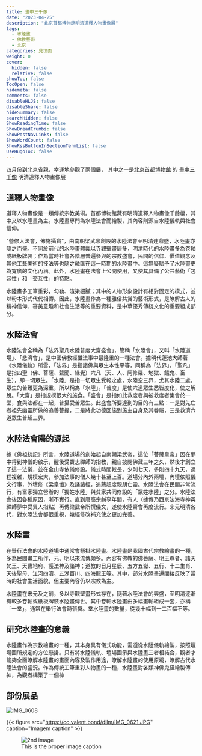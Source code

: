 ```yaml
---
title: 畫中三千像
date: "2023-04-25"
description: "北京首都博物館明清道釋人物畫像展"
tags:
  - 水陸畫
  - 佛教藝術
  - 北京
categories: 見世面
weight: 0
cover:
  hidden: false
  relative: false
showToc: false
TocOpen: false
hidemeta: false
comments: false
disableHLJS: false
disableShare: false
hideSummary: false
searchHidden: false
ShowReadingTime: false
ShowBreadCrumbs: false
ShowPostNavLinks: false
ShowWordCount: false
ShowRssButtonInSectionTermList: false
UseHugoToc: false
---
```


四月份到北京省親，幸運地參觀了兩個展， 其中之一是[北京首都博物館]() 的 [畫中三千像]() 明清道釋人物畫像展

## 道釋人物畫像

道釋人物畫像是一類傳統宗教美術。首都博物館藏有明清道釋人物畫像千餘幅，其中又以水陸畫為主。水陸畫專門為水陸法會而繪製，其內容則源自水陸儀軌與社會信仰。

"營修大法會，佈施攝貪"，由南朝梁武帝創設的水陸法會至明清達鼎盛，水陸畫亦隨之而盛。不同於前代的水陸畫體裁以寺觀壁畫居多，明清時代的水陸畫多為卷軸或紙板牌裝；作為當時社會各階層普遍參與的宗教盛會，民間的信仰、價值觀念及其他工藝美術的技法等也隨之融匯在這一時期的水陸畫中。這無疑賦予了水陸畫更為寬廣的文化內涵。此外，水陸畫在法會上公開使用，又使其具備了公共藝術「包容性」和「交互性」的特點。

水陸畫多工筆重彩，勾勒、渲染細膩；其中的人物形象設計有相對固定的模式，並以粉本形式代代相傳。因此，水陸畫作為一種雅俗共賞的藝術形式，是瞭解古人的精神信仰、審美意趣和社會生活等的重要資料，是中華優秀傳統文化的重要組成部分。

## 水陸法會

水陸法會全稱為「法界聖凡水陸普度大齋盛會」，簡稱「水陸會」，又叫「水陸道場」、「悲濟會」，是中國佛教經懺法事中最隆重的一種法會。據明代蓮池大師著《水陸儀軌》所雲，「法界」是指諸佛與眾生本性平等，同稱為「法界」。「聖凡」是指四聖（佛、菩薩、聲聞、緣覺）六凡（天、人、阿修羅、地獄、餓鬼、畜生），即一切眾生。「水陸」是指一切眾生受報之處，水陸空三界，尤其水陸二處，眾生的苦難更為深重，所以稱為「水陸」。「普度」是使六道眾生悉皆度化，使之解脫。「大齋」是指規模很大的施食。「盛會」是指如此救度者與被救度者集會於一堂，食與法都在一起，普攝受苦眾生。此盛會所要達到的目的有三點：一是對先亡者祖先幽靈所做的追善菩提，二是將此功德回施到施主自身及其眷屬，三是救濟六道眾生普超三界。

## 水陸法會陽的源起

據《佛祖統記》所言，水陸道場的創始起自南朝梁武帝，這位「菩薩皇帝」因在夢中得到神僧的啟示，醒後受寶志禪師的指教，親自披閱佛藏三年之久，然後才創立了這一法儀，並在金山寺依儀修設。儀式時間較長，少則七天，多則四十九天，過程複雜，規模宏大，參加法事的僧人幾十甚至上百。道場分內外兩壇，內壇依照儀文行事，外壇修《梁皇懺》及誦諸經，追薦超度親朋亡靈。水陸法會在民間非常流行，有富家獨立營辦的「獨姓水陸」與貧家共同修設的「眾姓水陸」之分。水陸法會後因各種原因，漸不實行。直到唐高宗鹹亨年間，有人（據傳乃西京法海寺神英禪師夢中受異人指點）再傳梁武帝所撰儀文，遂使水陸齋會再度流行。宋元明清各代，對水陸法會都很重視，幾經修改補充使之更加完善。

## 水陸畫

在舉行法會的水陸道場中通常會懸掛水陸畫。水陸畫是我國古代宗教繪畫的一種，多為民間畫工所作，元、明以來流傳頗多。內容有佛教的佛菩薩、明王尊者、諸天梵王、天曹地府、護法神及諸神；道教的日月星辰、五方五嶽、五行、十二生肖、天後聖母、江河四瀆、五湖百川、四海龍王等。其中，部分水陸畫還間接反映了當時的社會生活面貌，但主要內容仍以宗教為主。

水陸畫在宋元及之前，多以寺觀壁畫形式存在，隨著水陸法會的興盛，至明清逐漸有較多卷軸或紙板牌裝水陸畫傳世。其中卷軸水陸畫由多幅畫軸組成一套，亦稱「一堂」，通常在舉行法會時張掛。堂水陸畫的數量，從幾十幅到一二百幅不等。

## 研究水陸畫的意義

水陸畫作為宗教繪畫的一種，其本身具有儀式功能，需遵從水陸儀軌繪製，按照壇場圖所規定的方位懸掛。只有將水陸儀軌、壇場圖示與水陸畫三者相結合，觀者才能夠全面瞭解水陸畫的畫面內容及製作用途，瞭解水陸畫的使用原境，瞭解古代水陸法會的盛況。作為傳統工筆重彩人物畫的一種，水陸畫對各類神佛鬼怪繪製傳神，為觀者構築了一個神

## 部份展品
![IMG_0608](https://co.valent.bond/dllm/IMG_0608.JPG)

{{< figure src="https://co.valent.bond/dllm/IMG_0621.JPG" caption="Imagem caption" >}}


<figure>
	<img src="https://co.valent.bond/dllm/IMG_0617.JPG" alt="2nd image">
	<figcaption>This is the proper image caption</figcaption>
</figure>